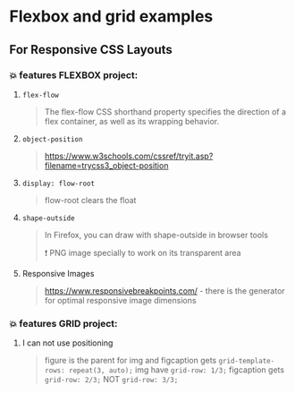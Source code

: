 # Flexbox and grid examples
## For Responsive CSS Layouts

### :boom: features FLEXBOX project:
1. `flex-flow `
   > The flex-flow CSS shorthand property specifies the direction of a flex container, as well as its wrapping behavior.
2. `object-position`
   > https://www.w3schools.com/cssref/tryit.asp?filename=trycss3_object-position
3. `display: flow-root` 
   > flow-root clears the float 
4. `shape-outside`
   > In Firefox, you can draw with shape-outside in browser tools 
   >
   > :exclamation: PNG image specially to work on its transparent area
5. Responsive Images
   > https://www.responsivebreakpoints.com/  -  there is the generator for optimal responsive image dimensions
### :boom: features GRID project:
1. I can not use positioning
   > figure is the parent for img and figcaption gets `grid-template-rows: repeat(3, auto);`
   >img have `grid-row: 1/3;`
   > figcaption gets `grid-row: 2/3;` NOT `grid-row: 3/3;`